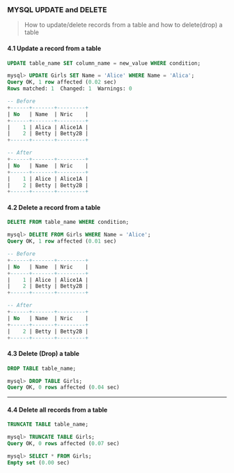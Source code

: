 ### MYSQL UPDATE and DELETE
> How to update/delete records from a table and how to delete(drop) a table
#### **4.1 Update a record from a table**
```sql
UPDATE table_name SET column_name = new_value WHERE condition;
```
```sql
mysql> UPDATE Girls SET Name = 'Alice' WHERE Name = 'Alica';
Query OK, 1 row affected (0.02 sec)
Rows matched: 1  Changed: 1  Warnings: 0

-- Before
+------+-------+---------+
| No   | Name  | Nric    |
+------+-------+---------+
|    1 | Alica | Alice1A |
|    2 | Betty | Betty2B |
+------+-------+---------+

-- After
+------+-------+---------+
| No   | Name  | Nric    |
+------+-------+---------+
|    1 | Alice | Alice1A |
|    2 | Betty | Betty2B |
+------+-------+---------+
```

#### **4.2 Delete a record from a table**
```sql
DELETE FROM table_name WHERE condition;
```
```sql
mysql> DELETE FROM Girls WHERE Name = 'Alice';
Query OK, 1 row affected (0.01 sec)

-- Before
+------+-------+---------+
| No   | Name  | Nric    |
+------+-------+---------+
|    1 | Alice | Alice1A |
|    2 | Betty | Betty2B |
+------+-------+---------+

-- After
+------+-------+---------+
| No   | Name  | Nric    |
+------+-------+---------+
|    2 | Betty | Betty2B |
+------+-------+---------+
```

#### **4.3 Delete (Drop) a table**
```sql
DROP TABLE table_name;
```
```sql
mysql> DROP TABLE Girls;
Query OK, 0 rows affected (0.04 sec)
```
---

#### **4.4 Delete all records from a table**
```sql
TRUNCATE TABLE table_name;
```
```sql
mysql> TRUNCATE TABLE Girls;
Query OK, 0 rows affected (0.07 sec)

mysql> SELECT * FROM Girls;
Empty set (0.00 sec)
```

